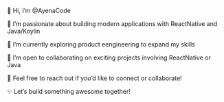 👋 Hi, I’m @AyenaCode

👀 I’m passionate about building modern applications with ReactNative and Java/Koylin

🌱 I’m currently exploring product eengineering to expand my skills

💼 I’m open to collaborating on exciting projects involving ReactNative or Java

💬 Feel free to reach out if you’d like to connect or collaborate!

✨ Let’s build something awesome together!
